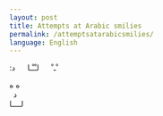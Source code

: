 ```yaml
---
layout: post
title: Attempts at Arabic smilies
permalink: /attemptsatarabicsmilies/
language: English
---
```


&#x202b;
ْـ ْ
&emsp;
لـْـْـا
&emsp; د:

&#x202b;
ه  ه  
&ensp;د  
لــــا  
